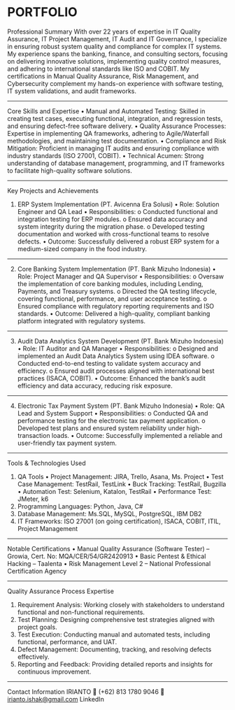# PORTFOLIO
Professional Summary
With over 22 years of expertise in IT Quality Assurance, IT Project Management, IT Audit and IT Governance, I specialize in ensuring robust system quality and compliance for complex IT systems. My experience spans the banking, finance, and consulting sectors, focusing on delivering innovative solutions, implementing quality control measures, and adhering to international standards like ISO and COBIT. My certifications in Manual Quality Assurance, Risk Management, and Cybersecurity complement my hands-on experience with software testing, IT system validations, and audit frameworks.
________________________________________
Core Skills and Expertise
•	Manual and Automated Testing: Skilled in creating test cases, executing functional, integration, and regression tests, and ensuring defect-free software delivery.
•	Quality Assurance Processes: Expertise in implementing QA frameworks, adhering to Agile/Waterfall methodologies, and maintaining test documentation.
•	Compliance and Risk Mitigation: Proficient in managing IT audits and ensuring compliance with industry standards (ISO 27001, COBIT).
•	Technical Acumen: Strong understanding of database management, programming, and IT frameworks to facilitate high-quality software solutions.
________________________________________
Key Projects and Achievements
1. ERP System Implementation (PT. Avicenna Era Solusi)
•	Role: Solution Engineer and QA Lead
•	Responsibilities:
o	Conducted functional and integration testing for ERP modules.
o	Ensured data accuracy and system integrity during the migration phase.
o	Developed testing documentation and worked with cross-functional teams to resolve defects.
•	Outcome: Successfully delivered a robust ERP system for a medium-sized company in the food industry.
________________________________________
2. Core Banking System Implementation (PT. Bank Mizuho Indonesia)
•	Role: Project Manager and QA Supervisor
•	Responsibilities:
o	Oversaw the implementation of core banking modules, including Lending, Payments, and Treasury systems.
o	Directed the QA testing lifecycle, covering functional, performance, and user acceptance testing.
o	Ensured compliance with regulatory reporting requirements and ISO standards.
•	Outcome: Delivered a high-quality, compliant banking platform integrated with regulatory systems.
________________________________________
3. Audit Data Analytics System Development (PT. Bank Mizuho Indonesia)
•	Role: IT Auditor and QA Manager
•	Responsibilities:
o	Designed and implemented an Audit Data Analytics System using IDEA software.
o	Conducted end-to-end testing to validate system accuracy and efficiency.
o	Ensured audit processes aligned with international best practices (ISACA, COBIT).
•	Outcome: Enhanced the bank’s audit efficiency and data accuracy, reducing risk exposure.
________________________________________
4. Electronic Tax Payment System (PT. Bank Mizuho Indonesia)
•	Role: QA Lead and System Support
•	Responsibilities:
o	Conducted QA and performance testing for the electronic tax payment application.
o	Developed test plans and ensured system reliability under high-transaction loads.
•	Outcome: Successfully implemented a reliable and user-friendly tax payment system.
________________________________________
Tools & Technologies Used
1.	QA Tools 
•	Project Management: JIRA, Trello, Asana, Ms. Project
•	Test Case Management: TestRail, TestLink
•	Buck Tracking: TestRail, Bugzilla
•	Automation Test: Selenium, Katalon, TestRail
•	Performance Test: JMeter, k6
2.	Programming Languages: Python, Java, C#
3.	Database Management: Ms.SQL, MySQL, PostgreSQL, IBM DB2
4.	IT Frameworks: ISO 27001 (on going certification), ISACA, COBIT, ITIL, Project Management
________________________________________
Notable Certifications
•	Manual Quality Assurance (Software Tester) – Growia, Cert. No: MQA/CER/54/GR2420913
•	Basic Pentest & Ethical Hacking – Taalenta
•	Risk Management Level 2 – National Professional Certification Agency
________________________________________
Quality Assurance Process Expertise
1.	Requirement Analysis: Working closely with stakeholders to understand functional and non-functional requirements.
2.	Test Planning: Designing comprehensive test strategies aligned with project goals.
3.	Test Execution: Conducting manual and automated tests, including functional, performance, and UAT.
4.	Defect Management: Documenting, tracking, and resolving defects effectively.
5.	Reporting and Feedback: Providing detailed reports and insights for continuous improvement.
________________________________________
Contact Information
IRIANTO
📱 (+62) 813 1780 9046
📧 irianto.ishak@gmail.com
LinkedIn
